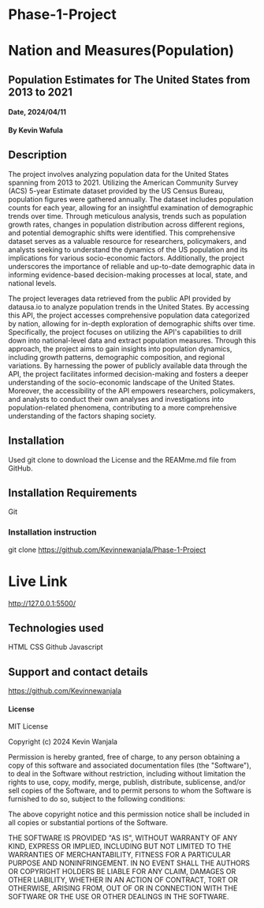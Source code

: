 
# Phase-1-Project

# Nation and Measures(Population) 

## Population Estimates for The United States from 2013 to 2021

#### Date, 2024/04/11

#### By Kevin Wafula

## Description

The project involves analyzing population data for the United States spanning from 2013 to 2021. Utilizing the American Community Survey (ACS) 5-year Estimate dataset provided by the US Census Bureau, population figures were gathered annually. The dataset includes population counts for each year, allowing for an insightful examination of demographic trends over time. Through meticulous analysis, trends such as population growth rates, changes in population distribution across different regions, and potential demographic shifts were identified. This comprehensive dataset serves as a valuable resource for researchers, policymakers, and analysts seeking to understand the dynamics of the US population and its implications for various socio-economic factors. Additionally, the project underscores the importance of reliable and up-to-date demographic data in informing evidence-based decision-making processes at local, state, and national levels.



The project leverages data retrieved from the public API provided by datausa.io to analyze population trends in the United States. By accessing this API, the project accesses comprehensive population data categorized by nation, allowing for in-depth exploration of demographic shifts over time. Specifically, the project focuses on utilizing the API's capabilities to drill down into national-level data and extract population measures. Through this approach, the project aims to gain insights into population dynamics, including growth patterns, demographic composition, and regional variations. By harnessing the power of publicly available data through the API, the project facilitates informed decision-making and fosters a deeper understanding of the socio-economic landscape of the United States. Moreover, the accessibility of the API empowers researchers, policymakers, and analysts to conduct their own analyses and investigations into population-related phenomena, contributing to a more comprehensive understanding of the factors shaping society.


## Installation
Used git clone to download the License and the REAMme.md file from GitHub.

## Installation Requirements
Git

### Installation instruction

git clone https://github.com/Kevinnewanjala/Phase-1-Project

# Live Link
http://127.0.0.1:5500/

## Technologies used
HTML
CSS
Github
Javascript

## Support and contact details
https://github.com/Kevinnewanjala

#### License
MIT License

Copyright (c) 2024 Kevin Wanjala

Permission is hereby granted, free of charge, to any person obtaining a copy
of this software and associated documentation files (the "Software"), to deal
in the Software without restriction, including without limitation the rights
to use, copy, modify, merge, publish, distribute, sublicense, and/or sell
copies of the Software, and to permit persons to whom the Software is
furnished to do so, subject to the following conditions:

The above copyright notice and this permission notice shall be included in all
copies or substantial portions of the Software.

THE SOFTWARE IS PROVIDED "AS IS", WITHOUT WARRANTY OF ANY KIND, EXPRESS OR
IMPLIED, INCLUDING BUT NOT LIMITED TO THE WARRANTIES OF MERCHANTABILITY,
FITNESS FOR A PARTICULAR PURPOSE AND NONINFRINGEMENT. IN NO EVENT SHALL THE
AUTHORS OR COPYRIGHT HOLDERS BE LIABLE FOR ANY CLAIM, DAMAGES OR OTHER
LIABILITY, WHETHER IN AN ACTION OF CONTRACT, TORT OR OTHERWISE, ARISING FROM,
OUT OF OR IN CONNECTION WITH THE SOFTWARE OR THE USE OR OTHER DEALINGS IN THE
SOFTWARE.
